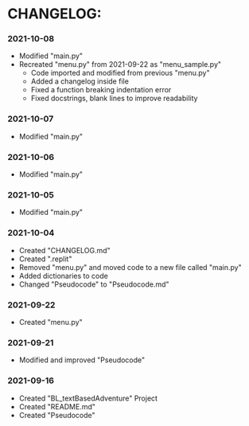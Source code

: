 # CHANGELOG:

### 2021-10-08
* Modified "main.py"
* Recreated "menu.py" from 2021-09-22 as "menu_sample.py"
    * Code imported and modified from previous "menu.py"
    * Added a changelog inside file
    * Fixed a function breaking indentation error
    * Fixed docstrings, blank lines to improve readability

### 2021-10-07
* Modified "main.py"

### 2021-10-06
* Modified "main.py"

### 2021-10-05
* Modified "main.py"

### 2021-10-04
* Created "CHANGELOG.md"
* Created ".replit"
* Removed "menu.py" and moved code to a new file called "main.py"
* Added dictionaries to code
* Changed "Pseudocode" to "Pseudocode.md"

### 2021-09-22
* Created "menu.py"

### 2021-09-21
* Modified and improved "Pseudocode"

### 2021-09-16
* Created "BL_textBasedAdventure" Project
* Created "README.md"
* Created "Pseudocode"